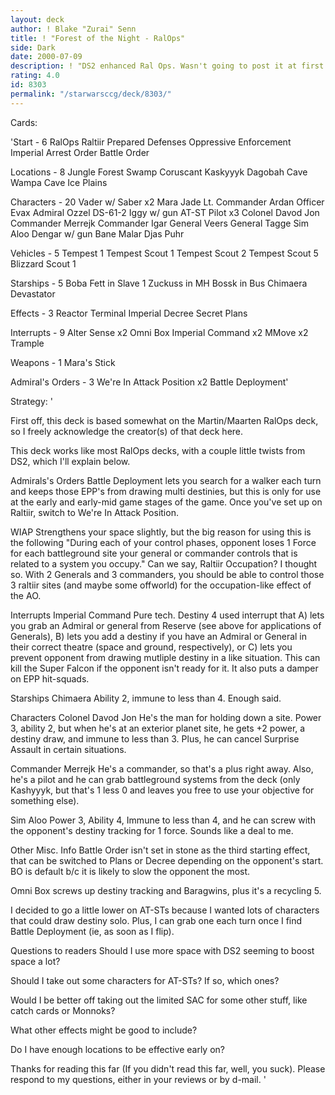 ```yaml
---
layout: deck
author: ! Blake "Zurai" Senn
title: ! "Forest of the Night - RalOps"
side: Dark
date: 2000-07-09
description: ! "DS2 enhanced Ral Ops. Wasn't going to post it at first b/c of Regionals soon, but I want to get some opinions."
rating: 4.0
id: 8303
permalink: "/starwarsccg/deck/8303/"
---
```

Cards: 

'Start - 6
RalOps
Raltiir
Prepared Defenses
Oppressive Enforcement
Imperial Arrest Order
Battle Order

Locations - 8
Jungle
Forest
Swamp
Coruscant
Kaskyyyk
Dagobah Cave
Wampa Cave
Ice Plains

Characters - 20
Vader w/ Saber x2
Mara Jade
Lt. Commander Ardan
Officer Evax
Admiral Ozzel
DS-61-2
Iggy w/ gun
AT-ST Pilot x3
Colonel Davod Jon
Commander Merrejk
Commander Igar
General Veers
General Tagge
Sim Aloo
Dengar w/ gun
Bane Malar
Djas Puhr

Vehicles - 5
Tempest 1
Tempest Scout 1
Tempest Scout 2
Tempest Scout 5
Blizzard Scout 1

Starships - 5
Boba Fett in Slave 1
Zuckuss in MH
Bossk in Bus
Chimaera
Devastator

Effects - 3
Reactor Terminal
Imperial Decree
Secret Plans

Interrupts - 9
Alter
Sense x2
Omni Box
Imperial Command x2
MMove x2
Trample

Weapons - 1
Mara's Stick

Admiral's Orders - 3
We're In Attack Position x2
Battle Deployment'

Strategy: '

First off, this deck is based somewhat on the Martin/Maarten RalOps deck, so I freely acknowledge the creator(s) of that deck here.

This deck works like most RalOps decks, with a couple little twists from DS2, which I'll explain below.

Admirals's Orders
Battle Deployment
lets you search for a walker each turn and keeps those EPP's from drawing multi destinies, but this is only for use at the early and early-mid game stages of the game. Once you've set up on Raltiir, switch to We're In Attack Position.

WIAP
Strengthens your space slightly, but the big reason for using this is the following "During each of your control phases, opponent loses 1 Force for each battleground site your general or commander controls that is related to a system you occupy." Can we say, Raltiir Occupation? I thought so. With 2 Generals and 3 commanders, you should be able to control those 3 raltiir sites (and maybe some offworld) for the occupation-like effect of the AO.

Interrupts
Imperial Command
Pure tech. Destiny 4 used interrupt that A) lets you grab an Admiral or general from Reserve (see above for applications of Generals), B) lets you add a destiny if you have an Admiral or General in their correct theatre (space and ground, respectively), or C) lets you prevent opponent from drawing mutliple destiny in a like situation. This can kill the Super Falcon if the opponent isn't ready for it. It also puts a damper on EPP hit-squads.

Starships
Chimaera
Ability 2, immune to less than 4. Enough said.

Characters
Colonel Davod Jon
He's the man for holding down a site. Power 3, ability 2, but when he's at an exterior planet site, he gets +2 power, a destiny draw, and immune to less than 3. Plus, he can cancel Surprise Assault in certain situations.

Commander Merrejk
He's a commander, so that's a plus right away. Also, he's a pilot and he can grab battleground systems from the deck (only Kashyyyk, but that's 1 less 0 and leaves you free to use your objective for something else).

Sim Aloo
Power 3, Ability 4, Immune to less than 4, and he can screw with the opponent's destiny tracking for 1 force. Sounds like a deal to me.

Other Misc. Info
Battle Order isn't set in stone as the third starting effect, that can be switched to Plans or Decree depending on the opponent's start. BO is default b/c it is likely to slow the opponent the most.

Omni Box screws up destiny tracking and Baragwins, plus it's a recycling 5.

I decided to go a little lower on AT-STs because I wanted lots of characters that could draw destiny solo. Plus, I can grab one each turn once I find Battle Deployment (ie, as soon as I flip).

Questions to readers
Should I use more space with DS2 seeming to boost space a lot?

Should I take out some characters for AT-STs? If so, which ones?

Would I be better off taking out the limited SAC for some other stuff, like catch cards or Monnoks?

What other effects might be good to include?

Do I have enough locations to be effective early on?



Thanks for reading this far (If you didn't read this far, well, you suck). Please respond to my questions, either in your reviews or by d-mail.
'
